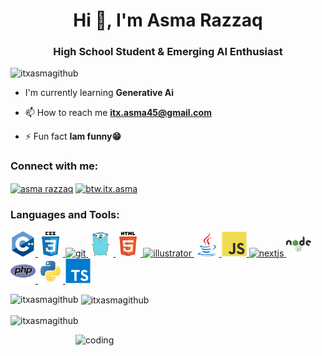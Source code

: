 <h1 align="center">Hi 👋, I'm Asma Razzaq</h1>
<h3 align="center">High School Student & Emerging AI Enthusiast</h3>

<p align="left"> <img src="https://komarev.com/ghpvc/?username=itxasmagithub&label=Profile%20views&color=0e75b6&style=flat" alt="itxasmagithub" /> </p>

- I'm currently learning **Generative Ai**

- 📫 How to reach me **itx.asma45@gmail.com**

- ⚡ Fun fact **Iam funny😁**

<h3 align="left">Connect with me:</h3>
<p align="left">
<a href="https://linkedin.com/in/asma razzaq" target="blank"><img align="center" src="https://raw.githubusercontent.com/rahuldkjain/github-profile-readme-generator/master/src/images/icons/Social/linked-in-alt.svg" alt="asma razzaq" height="30" width="40" /></a>
<a href="https://instagram.com/btw.itx.asma" target="blank"><img align="center" src="https://raw.githubusercontent.com/rahuldkjain/github-profile-readme-generator/master/src/images/icons/Social/instagram.svg" alt="btw.itx.asma" height="30" width="40" /></a>
</p>

<h3 align="left">Languages and Tools:</h3>
<p align="left"> <a href="https://www.w3schools.com/cpp/" target="_blank" rel="noreferrer"> <img src="https://raw.githubusercontent.com/devicons/devicon/master/icons/cplusplus/cplusplus-original.svg" alt="cplusplus" width="40" height="40"/> </a> <a href="https://www.w3schools.com/css/" target="_blank" rel="noreferrer"> <img src="https://raw.githubusercontent.com/devicons/devicon/master/icons/css3/css3-original-wordmark.svg" alt="css3" width="40" height="40"/> </a> <a href="https://git-scm.com/" target="_blank" rel="noreferrer"> <img src="https://www.vectorlogo.zone/logos/git-scm/git-scm-icon.svg" alt="git" width="40" height="40"/> </a> <a href="https://golang.org" target="_blank" rel="noreferrer"> <img src="https://raw.githubusercontent.com/devicons/devicon/master/icons/go/go-original.svg" alt="go" width="40" height="40"/> </a> <a href="https://www.w3.org/html/" target="_blank" rel="noreferrer"> <img src="https://raw.githubusercontent.com/devicons/devicon/master/icons/html5/html5-original-wordmark.svg" alt="html5" width="40" height="40"/> </a> <a href="https://www.adobe.com/in/products/illustrator.html" target="_blank" rel="noreferrer"> <img src="https://www.vectorlogo.zone/logos/adobe_illustrator/adobe_illustrator-icon.svg" alt="illustrator" width="40" height="40"/> </a> <a href="https://www.java.com" target="_blank" rel="noreferrer"> <img src="https://raw.githubusercontent.com/devicons/devicon/master/icons/java/java-original.svg" alt="java" width="40" height="40"/> </a> <a href="https://developer.mozilla.org/en-US/docs/Web/JavaScript" target="_blank" rel="noreferrer"> <img src="https://raw.githubusercontent.com/devicons/devicon/master/icons/javascript/javascript-original.svg" alt="javascript" width="40" height="40"/> </a> <a href="https://nextjs.org/" target="_blank" rel="noreferrer"> <img src="https://cdn.worldvectorlogo.com/logos/nextjs-2.svg" alt="nextjs" width="40" height="40"/> </a> <a href="https://nodejs.org" target="_blank" rel="noreferrer"> <img src="https://raw.githubusercontent.com/devicons/devicon/master/icons/nodejs/nodejs-original-wordmark.svg" alt="nodejs" width="40" height="40"/> </a> <a href="https://www.php.net" target="_blank" rel="noreferrer"> <img src="https://raw.githubusercontent.com/devicons/devicon/master/icons/php/php-original.svg" alt="php" width="40" height="40"/> </a> <a href="https://www.python.org" target="_blank" rel="noreferrer"> <img src="https://raw.githubusercontent.com/devicons/devicon/master/icons/python/python-original.svg" alt="python" width="40" height="40"/> </a> <a href="https://www.typescriptlang.org/" target="_blank" rel="noreferrer"> <img src="https://raw.githubusercontent.com/devicons/devicon/master/icons/typescript/typescript-original.svg" alt="typescript" width="40" height="40"/> </a> </p>

<p><img align="left" src="https://github-readme-stats.vercel.app/api/top-langs?username=itxasmagithub&show_icons=true&locale=en&layout=compact" alt="itxasmagithub" /></p>

<p>&nbsp;<img align="center" src="https://github-readme-stats.vercel.app/api?username=itxasmagithub&show_icons=true&locale=en" alt="itxasmagithub" /></p>

<p><img align="center" src="https://github-readme-streak-stats.herokuapp.com/?user=itxasmagithub&" alt="itxasmagithub" /></p>
<img align="right" alt="coding" width="400" src="https://www.google.com/url?sa=i&url=https%3A%2F%2Fgermantechjobs.de%2Fblog%2Fhow-to-find-job-as-software-developer-in-germany-complete-guide&psig=AOvVaw24j5ED7iyB0fdVBeZXgLCW&ust=1709382671183000&source=images&cd=vfe&opi=89978449&ved=0CBMQjRxqFwoTCPinoJy31IQDFQAAAAAdAAAAABAH>"
